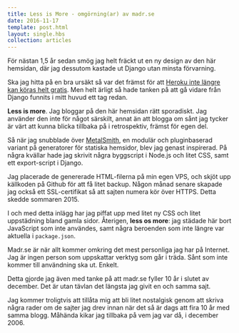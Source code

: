 ```yaml
---
title: Less is More - omgörning(ar) av madr.se
date: 2016-11-17
template: post.html
layout: single.hbs
collection: articles
---
```

För nästan 1,5 år sedan smög jag helt fräckt ut en ny design av den här hemsidan, där jag dessutom kastade ut Django utan minsta förvarning.

Ska jag hitta på en bra ursäkt så var det främst för att [Heroku inte längre kan köras helt gratis][1]. Men helt ärligt så hade tanken på att gå vidare från Django funnits i mitt huvud ett tag redan.

**Less is more**. Jag bloggar på den här hemsidan rätt sporadiskt. Jag använder den inte för något särskilt, annat än att blogga om sånt jag tycker är värt att kunna blicka tillbaka på i retrospektiv, främst för egen del.

Så när jag snubblade över [MetalSmith][2], en modulär och pluginbaserad variant på generatorer för statiska hemsidor, blev jag genast inspirerad. På några kvällar hade jag skrivit några byggscript i Node.js och litet CSS, samt ett export-script i Django. 

Jag placerade de genererade HTML-filerna på min egen VPS, och skjöt upp källkoden på Github för att få litet backup. Någon månad senare skapade jag också ett SSL-certifikat så att sajten numera kör över HTTPS. Detta skedde sommaren 2015.

I och med detta inlägg har jag piffat upp med litet ny CSS och litet uppstädning bland gamla sidor. Återigen, **less os more**: jag städade här bort JavaScript som inte användes, samt några beroenden som inte längre var aktuella i `package.json`.

Madr.se är när allt kommer omkring det mest personliga jag har på Internet. Jag är ingen person som uppskattar verktyg som går i träda. Sånt som inte kommer till användning ska ut. Enkelt.

Detta gjorde jag även med tanke på att madr.se fyller 10 år i slutet av december. Det är utan tävlan det längsta jag givit en och samma sajt.

Jag kommer troligtvis att tillåta mig att bli litet nostalgisk genom att skriva några rader om de sajter jag drev innan när det så är dags att fira 10 år med samma blogg. Måhända kikar jag tillbaka på vem jag var då, i december 2006.

[1]: https://blog.heroku.com/new-dyno-types-public-beta 
[2]: http://metalsmith.io